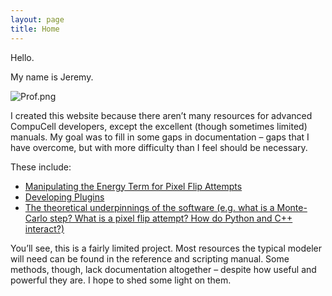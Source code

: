 ```yaml
---
layout: page
title: Home
---
```


Hello.

My name is Jeremy.

![Prof.png](https://cc3dadvancedtuts.files.wordpress.com/2015/08/prof.png?w=736)

I created this website because there aren’t many resources for advanced CompuCell developers, except the excellent (though sometimes limited) manuals. My goal was to fill in some gaps in documentation – gaps that I have overcome, but with more difficulty than I feel should be necessary.

These include:

- [Manipulating the Energy Term for Pixel Flip Attempts](/ppip/)
- [Developing Plugins](/part1/)
- [The theoretical underpinnings of the software (e.g. what is a Monte-Carlo step? What is a pixel flip attempt? How do Python and C++ interact?)](/theory/)

You’ll see, this is a fairly limited project. Most resources the typical modeler will need can be found in the reference and scripting manual. Some methods, though, lack documentation altogether – despite how useful and powerful they are. I hope to shed some light on them.
